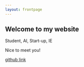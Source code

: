 ```yaml
---
layout: frontpage
---
```


## Welcome to my website

Student, AI, Start-up, IE

Nice to meet you!

[github link](http://https://qorwlgns11123.github.io/)

